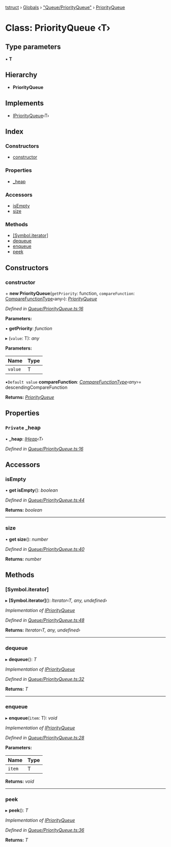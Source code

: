 [tstruct](../README.md) › [Globals](../globals.md) › ["Queue/PriorityQueue"](../modules/_queue_priorityqueue_.md) › [PriorityQueue](_queue_priorityqueue_.priorityqueue.md)

# Class: PriorityQueue ‹**T**›

## Type parameters

▪ **T**

## Hierarchy

* **PriorityQueue**

## Implements

* [IPriorityQueue](../interfaces/_queue_priorityqueue_.ipriorityqueue.md)‹T›

## Index

### Constructors

* [constructor](_queue_priorityqueue_.priorityqueue.md#constructor)

### Properties

* [_heap](_queue_priorityqueue_.priorityqueue.md#private-_heap)

### Accessors

* [isEmpty](_queue_priorityqueue_.priorityqueue.md#isempty)
* [size](_queue_priorityqueue_.priorityqueue.md#size)

### Methods

* [[Symbol.iterator]](_queue_priorityqueue_.priorityqueue.md#[symbol.iterator])
* [dequeue](_queue_priorityqueue_.priorityqueue.md#dequeue)
* [enqueue](_queue_priorityqueue_.priorityqueue.md#enqueue)
* [peek](_queue_priorityqueue_.priorityqueue.md#peek)

## Constructors

###  constructor

\+ **new PriorityQueue**(`getPriority`: function, `compareFunction`: [CompareFunctionType](../modules/_comparefunction_.md#comparefunctiontype)‹any›): *[PriorityQueue](_queue_priorityqueue_.priorityqueue.md)*

*Defined in [Queue/PriorityQueue.ts:16](https://github.com/powerofsoul/tstruct/blob/c7939b3/src/Queue/PriorityQueue.ts#L16)*

**Parameters:**

▪ **getPriority**: *function*

▸ (`value`: T): *any*

**Parameters:**

Name | Type |
------ | ------ |
`value` | T |

▪`Default value`  **compareFunction**: *[CompareFunctionType](../modules/_comparefunction_.md#comparefunctiontype)‹any›*= descendingCompareFunction

**Returns:** *[PriorityQueue](_queue_priorityqueue_.priorityqueue.md)*

## Properties

### `Private` _heap

• **_heap**: *[IHeap](../interfaces/_heap_heap_.iheap.md)‹T›*

*Defined in [Queue/PriorityQueue.ts:16](https://github.com/powerofsoul/tstruct/blob/c7939b3/src/Queue/PriorityQueue.ts#L16)*

## Accessors

###  isEmpty

• **get isEmpty**(): *boolean*

*Defined in [Queue/PriorityQueue.ts:44](https://github.com/powerofsoul/tstruct/blob/c7939b3/src/Queue/PriorityQueue.ts#L44)*

**Returns:** *boolean*

___

###  size

• **get size**(): *number*

*Defined in [Queue/PriorityQueue.ts:40](https://github.com/powerofsoul/tstruct/blob/c7939b3/src/Queue/PriorityQueue.ts#L40)*

**Returns:** *number*

## Methods

###  [Symbol.iterator]

▸ **[Symbol.iterator]**(): *Iterator‹T, any, undefined›*

*Implementation of [IPriorityQueue](../interfaces/_queue_priorityqueue_.ipriorityqueue.md)*

*Defined in [Queue/PriorityQueue.ts:48](https://github.com/powerofsoul/tstruct/blob/c7939b3/src/Queue/PriorityQueue.ts#L48)*

**Returns:** *Iterator‹T, any, undefined›*

___

###  dequeue

▸ **dequeue**(): *T*

*Implementation of [IPriorityQueue](../interfaces/_queue_priorityqueue_.ipriorityqueue.md)*

*Defined in [Queue/PriorityQueue.ts:32](https://github.com/powerofsoul/tstruct/blob/c7939b3/src/Queue/PriorityQueue.ts#L32)*

**Returns:** *T*

___

###  enqueue

▸ **enqueue**(`item`: T): *void*

*Implementation of [IPriorityQueue](../interfaces/_queue_priorityqueue_.ipriorityqueue.md)*

*Defined in [Queue/PriorityQueue.ts:28](https://github.com/powerofsoul/tstruct/blob/c7939b3/src/Queue/PriorityQueue.ts#L28)*

**Parameters:**

Name | Type |
------ | ------ |
`item` | T |

**Returns:** *void*

___

###  peek

▸ **peek**(): *T*

*Implementation of [IPriorityQueue](../interfaces/_queue_priorityqueue_.ipriorityqueue.md)*

*Defined in [Queue/PriorityQueue.ts:36](https://github.com/powerofsoul/tstruct/blob/c7939b3/src/Queue/PriorityQueue.ts#L36)*

**Returns:** *T*
